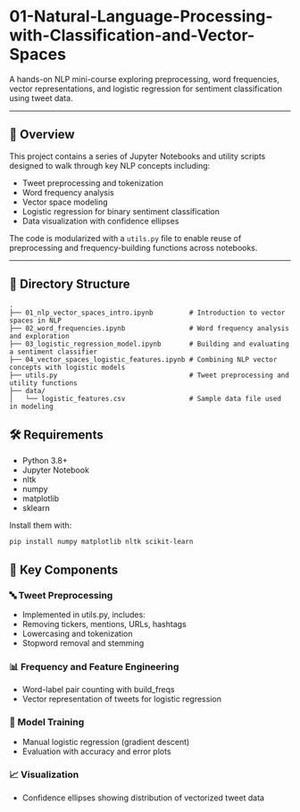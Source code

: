 # 01-Natural-Language-Processing-with-Classification-and-Vector-Spaces

A hands-on NLP mini-course exploring preprocessing, word frequencies, vector representations, and logistic regression for sentiment classification using tweet data.

---

## 📘 Overview

This project contains a series of Jupyter Notebooks and utility scripts designed to walk through key NLP concepts including:

- Tweet preprocessing and tokenization
- Word frequency analysis
- Vector space modeling
- Logistic regression for binary sentiment classification
- Data visualization with confidence ellipses

The code is modularized with a `utils.py` file to enable reuse of preprocessing and frequency-building functions across notebooks.

---

## 📁 Directory Structure

```text
.
├── 01_nlp_vector_spaces_intro.ipynb         # Introduction to vector spaces in NLP
├── 02_word_frequencies.ipynb                # Word frequency analysis and exploration
├── 03_logistic_regression_model.ipynb       # Building and evaluating a sentiment classifier
├── 04_vector_spaces_logistic_features.ipynb # Combining NLP vector concepts with logistic models
├── utils.py                                 # Tweet preprocessing and utility functions
├── data/
│   └── logistic_features.csv                # Sample data file used in modeling
```

## 🛠 Requirements
- Python 3.8+
- Jupyter Notebook
- nltk
- numpy
- matplotlib
- sklearn

Install them with:
```bash
pip install numpy matplotlib nltk scikit-learn
```

## 📌 Key Components
### 🔤 Tweet Preprocessing
- Implemented in utils.py, includes:
- Removing tickers, mentions, URLs, hashtags
- Lowercasing and tokenization
- Stopword removal and stemming

### 📊 Frequency and Feature Engineering
- Word-label pair counting with build_freqs
- Vector representation of tweets for logistic regression

### 🤖 Model Training
- Manual logistic regression (gradient descent)
- Evaluation with accuracy and error plots

### 📈 Visualization
- Confidence ellipses showing distribution of vectorized tweet data